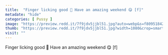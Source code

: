 ```yaml
---
title:  "Finger licking good 🤤 Have an amazing weekend 😋 [f]"
metadate: "hide"
categories: [ Pussy ]
image: "https://preview.redd.it/7f9jdv5jjbl51.jpg?auto=webp&s=f809518424b27ec34c909ac2eddb5ff3e5c3dfb5"
thumb: "https://preview.redd.it/7f9jdv5jjbl51.jpg?width=1080&crop=smart&auto=webp&s=6fb3d273e03ccc72d704a64f9a18d209cdb83248"
visit: ""
---
```

Finger licking good 🤤 Have an amazing weekend 😋 [f]
